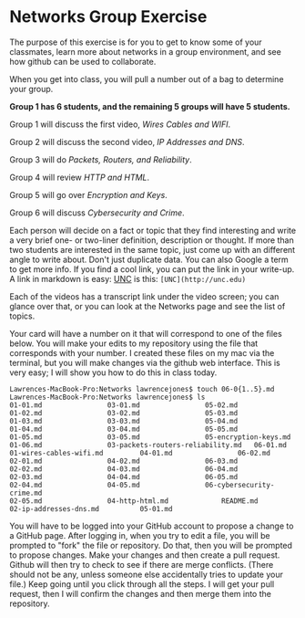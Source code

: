 # Networks Group Exercise

The purpose of this exercise is for you to get to know some of your classmates,
learn more about networks in a group environment, and see how github can be used to
collaborate.

When you get into class, you will pull a number out of a bag to determine your group.

**Group 1 has 6 students, and the remaining 5 groups will have 5 students.**

Group 1 will discuss the first video, *Wires Cables and WIFI*.

Group 2 will discuss the second video, *IP Addresses and DNS*.

Group 3 will do *Packets, Routers, and Reliability*.

Group 4 will review *HTTP and HTML*.

Group 5 will go over *Encryption and Keys*.

Group 6 will discuss *Cybersecurity and Crime*.

Each person will decide on a fact or topic that they find interesting and write a
very brief one- or two-liner definition, description or thought. If more
than two students are interested in the same topic, just come up with an different
angle to write about. Don't just duplicate data. You can also Google a term to get more info. If you find a cool link, you can put the link in your write-up. A link in markdown is easy:  [UNC](http://unc.edu)  is this: ```[UNC](http://unc.edu)```

Each of the videos has a transcript link under the video screen; you can glance over that, or you can look at the Networks page and see the list of topics.

Your card will have a number on it that will correspond to one of the files below. You will make your edits to my repository using the file that corresponds with your number.
I created these files on my mac via the terminal, but you will make changes via the github web interface. This is very easy; I will show you how to do this in class today.


```
Lawrences-MacBook-Pro:Networks lawrencejones$ touch 06-0{1..5}.md
Lawrences-MacBook-Pro:Networks lawrencejones$ ls
01-01.md				03-01.md				05-02.md
01-02.md				03-02.md				05-03.md
01-03.md				03-03.md				05-04.md
01-04.md				03-04.md				05-05.md
01-05.md				03-05.md				05-encryption-keys.md
01-06.md				03-packets-routers-reliability.md	06-01.md
01-wires-cables-wifi.md			04-01.md				06-02.md
02-01.md				04-02.md				06-03.md
02-02.md				04-03.md				06-04.md
02-03.md				04-04.md				06-05.md
02-04.md				04-05.md				06-cybersecurity-crime.md
02-05.md				04-http-html.md				README.md
02-ip-addresses-dns.md			05-01.md
```
You will have to be logged into your GitHub account to propose a change to a GitHub page. After logging in, when you try to edit a file, you will be prompted to "fork" the file or repository. Do that, then you will be prompted to propose changes. Make your changes and then create a pull request. Github will then try to check to see if there are merge conflicts. (There should not be any, unless someone else accidentally tries to update your file.) Keep going until you click through all the steps. I will get your pull request, then I will confirm the changes and then merge them into the repository.
